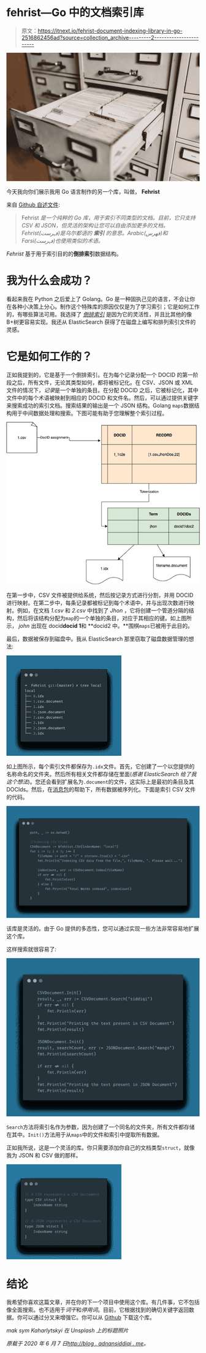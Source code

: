 # fehrist—Go 中的文档索引库

> 原文：<https://itnext.io/fehrist-document-indexing-library-in-go-2516862456ad?source=collection_archive---------2----------------------->

![](img/376642a7557cdad40d500f153a60005e.png)

今天我向你们展示我用 Go 语言制作的另一个库，叫做， **Fehrist**

来自 [Github 自述文件](https://github.com/kadnan/Fehrist):

> Fehrist *是一个纯粹的 Go 库，用于索引不同类型的文档。目前，它只支持 CSV 和 JSON，但灵活的架构让您可以自由添加更多的文档。Fehrist(فہرست)是乌尔都语的* ***索引*** *的意思。Arabic(فھرس)和 Farsi(فہرست)也使用类似的术语。*

*Fehrist* 基于用于索引目的的**倒排索引**数据结构。

# 我为什么会成功？

看起来我在 Python 之后爱上了 Golang。Go 是一种固执己见的语言，不会让你在各种小决策上分心。制作这个特殊库的原因仅仅是为了学习索引；它是如何工作的，有哪些算法可用。我选择了 [*倒排索引*](https://en.wikipedia.org/wiki/Inverted_index) 是因为它的灵活性，并且比其他的像 B+树更容易实现。我还从 ElasticSearch 获得了在磁盘上编写和排列索引文件的灵感。

# 它是如何工作的？

正如我提到的，它是基于一个倒排索引。在为每个记录分配一个 DOCID 的第一阶段之后，所有文件，无论其类型如何，都将被标记化。在 CSV、JSON 或 XML 文件的情况下，*记录*是一个单独的条目。在分配 DOCID 之后，它被标记化，其中文件中的每个术语被映射到相应的 DOCID 和文件名。然后，可以通过提供关键字来搜索成功的索引文档。搜索结果的输出是一个 JSON 结构。Golang `maps`数据结构用于中间数据处理和搜索。下图可能有助于您理解整个索引过程。

![](img/64dbd5feafa911c65e9a52c392e1cf54.png)

在第一步中，CSV 文件被提供给系统，然后按记录方式进行分割，并用 DOCID 进行映射。在第二步中，每条记录都被标记到每个术语中，并与出现次数进行映射。例如，在文档 *1.csv* 和 *2.csv* 中找到了 *Jhon* ，它将创建一个管道分隔的结构，然后将该结构分配为`map`的一个单独的条目，对应于其相应的键。如上图所示， *john* 出现在 docid**docid 1**和 **docid2 中。**围棋`maps`已被用于此目的。

最后，数据被保存到磁盘中。我从 ElasticSearch 那里窃取了磁盘数据管理的想法:

![](img/e7dc3532ac7122ddebc0c148a98734e6.png)

如上图所示，每个索引文件都保存为`.idx`文件。首先，它创建了一个以您提供的名称命名的文件夹。然后所有相关文件都存储在里面(*感谢 ElasticSearch 给了我这个想法*)。您还会看到扩展名为`.document`的文件，这实际上是最初的条目及其 DOCIds。然后，在[消息包](https://msgpack.org/index.html)的帮助下，所有数据被序列化。下面是索引 CSV 文件的代码。

![](img/f1d0207047d9bd944b925f63db57b243.png)

该库是灵活的。由于 Go 提供的多态性，您可以通过实现一些方法非常容易地扩展这个库。

这样搜索就很容易了:

![](img/923762e2a39e6920849300505d606a20.png)

`Search`方法将索引名作为参数，因为创建了一个同名的文件夹，所有文件都存储在其中。`Init()`方法用于从`maps`中的文件和索引中提取所有数据。

正如我所说，这是一个灵活的库。你只需要添加你自己的文档类型`struct`，就像我为 JSON 和 CSV 做的那样。

![](img/f28d024263307d9593f22caef6db086b.png)

# 结论

我希望你喜欢这篇文章，并在你的下一个项目中使用这个库。有几件事，它不包括像全面搜索。也不适用于*词干*和*停用词*。目前，它根据找到的确切关键字返回数据。你可以通过分叉来增强它。你可以从 [Github](https://github.com/kadnan/Fehrist) 下载这个库。

*mak sym Kaharlytskyi 在 Unsplash 上的标题照片*

*原载于 2020 年 6 月 7 日*[*http://blog . adnansiddiqi . me*](http://blog.adnansiddiqi.me/fehrist-document-indexing-library-in-go/)*。*